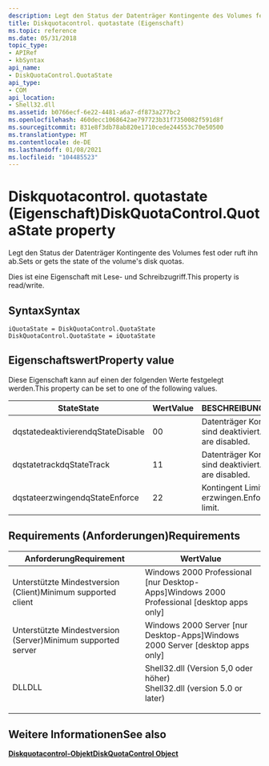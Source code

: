 ```yaml
---
description: Legt den Status der Datenträger Kontingente des Volumes fest oder ruft ihn ab.
title: Diskquotacontrol. quotastate (Eigenschaft)
ms.topic: reference
ms.date: 05/31/2018
topic_type:
- APIRef
- kbSyntax
api_name:
- DiskQuotaControl.QuotaState
api_type:
- COM
api_location:
- Shell32.dll
ms.assetid: b0766ecf-6e22-4481-a6a7-df873a277bc2
ms.openlocfilehash: 460decc1068642ae797723b31f7350082f591d8f
ms.sourcegitcommit: 831e8f3db78ab820e1710cede244553c70e50500
ms.translationtype: MT
ms.contentlocale: de-DE
ms.lasthandoff: 01/08/2021
ms.locfileid: "104485523"
---
```

# <a name="diskquotacontrolquotastate-property"></a><span data-ttu-id="73b52-103">Diskquotacontrol. quotastate (Eigenschaft)</span><span class="sxs-lookup"><span data-stu-id="73b52-103">DiskQuotaControl.QuotaState property</span></span>

<span data-ttu-id="73b52-104">Legt den Status der Datenträger Kontingente des Volumes fest oder ruft ihn ab.</span><span class="sxs-lookup"><span data-stu-id="73b52-104">Sets or gets the state of the volume's disk quotas.</span></span>

<span data-ttu-id="73b52-105">Dies ist eine Eigenschaft mit Lese- und Schreibzugriff.</span><span class="sxs-lookup"><span data-stu-id="73b52-105">This property is read/write.</span></span>

## <a name="syntax"></a><span data-ttu-id="73b52-106">Syntax</span><span class="sxs-lookup"><span data-stu-id="73b52-106">Syntax</span></span>


```JScript
iQuotaState = DiskQuotaControl.QuotaState
DiskQuotaControl.QuotaState = iQuotaState
```



## <a name="property-value"></a><span data-ttu-id="73b52-107">Eigenschaftswert</span><span class="sxs-lookup"><span data-stu-id="73b52-107">Property value</span></span>

<span data-ttu-id="73b52-108">Diese Eigenschaft kann auf einen der folgenden Werte festgelegt werden.</span><span class="sxs-lookup"><span data-stu-id="73b52-108">This property can be set to one of the following values.</span></span>



| <span data-ttu-id="73b52-109">State</span><span class="sxs-lookup"><span data-stu-id="73b52-109">State</span></span>          | <span data-ttu-id="73b52-110">Wert</span><span class="sxs-lookup"><span data-stu-id="73b52-110">Value</span></span> | <span data-ttu-id="73b52-111">BESCHREIBUNG</span><span class="sxs-lookup"><span data-stu-id="73b52-111">Description</span></span>               |
|----------------|-------|---------------------------|
| <span data-ttu-id="73b52-112">dqstatedeaktivieren</span><span class="sxs-lookup"><span data-stu-id="73b52-112">dqStateDisable</span></span> | <span data-ttu-id="73b52-113">0</span><span class="sxs-lookup"><span data-stu-id="73b52-113">0</span></span>     | <span data-ttu-id="73b52-114">Datenträger Kontingente sind deaktiviert.</span><span class="sxs-lookup"><span data-stu-id="73b52-114">Disk quotas are disabled.</span></span> |
| <span data-ttu-id="73b52-115">dqstatetrack</span><span class="sxs-lookup"><span data-stu-id="73b52-115">dqStateTrack</span></span>   | <span data-ttu-id="73b52-116">1</span><span class="sxs-lookup"><span data-stu-id="73b52-116">1</span></span>     | <span data-ttu-id="73b52-117">Datenträger Kontingente sind deaktiviert.</span><span class="sxs-lookup"><span data-stu-id="73b52-117">Disk quotas are disabled.</span></span> |
| <span data-ttu-id="73b52-118">dqstateerzwingen</span><span class="sxs-lookup"><span data-stu-id="73b52-118">dqStateEnforce</span></span> | <span data-ttu-id="73b52-119">2</span><span class="sxs-lookup"><span data-stu-id="73b52-119">2</span></span>     | <span data-ttu-id="73b52-120">Kontingent Limit erzwingen.</span><span class="sxs-lookup"><span data-stu-id="73b52-120">Enforce quota limit.</span></span>      |



 

## <a name="requirements"></a><span data-ttu-id="73b52-121">Requirements (Anforderungen)</span><span class="sxs-lookup"><span data-stu-id="73b52-121">Requirements</span></span>



| <span data-ttu-id="73b52-122">Anforderung</span><span class="sxs-lookup"><span data-stu-id="73b52-122">Requirement</span></span> | <span data-ttu-id="73b52-123">Wert</span><span class="sxs-lookup"><span data-stu-id="73b52-123">Value</span></span> |
|-------------------------------------|---------------------------------------------------------------------------------------------------------------|
| <span data-ttu-id="73b52-124">Unterstützte Mindestversion (Client)</span><span class="sxs-lookup"><span data-stu-id="73b52-124">Minimum supported client</span></span><br/> | <span data-ttu-id="73b52-125">Windows 2000 Professional \[nur Desktop-Apps\]</span><span class="sxs-lookup"><span data-stu-id="73b52-125">Windows 2000 Professional \[desktop apps only\]</span></span><br/>                                                    |
| <span data-ttu-id="73b52-126">Unterstützte Mindestversion (Server)</span><span class="sxs-lookup"><span data-stu-id="73b52-126">Minimum supported server</span></span><br/> | <span data-ttu-id="73b52-127">Windows 2000 Server \[nur Desktop-Apps\]</span><span class="sxs-lookup"><span data-stu-id="73b52-127">Windows 2000 Server \[desktop apps only\]</span></span><br/>                                                          |
| <span data-ttu-id="73b52-128">DLL</span><span class="sxs-lookup"><span data-stu-id="73b52-128">DLL</span></span><br/>                      | <dl> <span data-ttu-id="73b52-129"><dt>Shell32.dll (Version 5,0 oder höher)</dt></span><span class="sxs-lookup"><span data-stu-id="73b52-129"><dt>Shell32.dll (version 5.0 or later)</dt></span></span> </dl> |



## <a name="see-also"></a><span data-ttu-id="73b52-130">Weitere Informationen</span><span class="sxs-lookup"><span data-stu-id="73b52-130">See also</span></span>

<dl> <dt>

[<span data-ttu-id="73b52-131">**Diskquotacontrol-Objekt**</span><span class="sxs-lookup"><span data-stu-id="73b52-131">**DiskQuotaControl Object**</span></span>](diskquotacontrol-object.md)
</dt> </dl>

 

 




